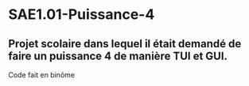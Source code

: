 # SAE1.01-Puissance-4
## Projet scolaire dans lequel il était demandé de faire un puissance 4 de manière TUI et GUI.
Code fait en binôme
